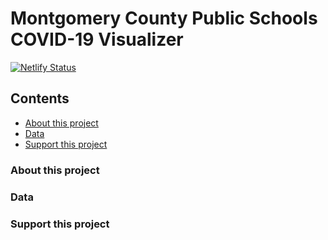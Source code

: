 # Montgomery County Public Schools COVID-19 Visualizer
[![Netlify Status](https://api.netlify.com/api/v1/badges/b4ce8447-27c7-4821-9ef7-0f050f96ddca/deploy-status)](https://app.netlify.com/sites/stupefied-kare-2bdf07/deploys)
## Contents
- [About this project](https://github.com/jamxu88/mocovid/blob/main/README.md#about-this-project)
- [Data](https://github.com/jamxu88/mocovid/blob/main/README.md#data)
- [Support this project](https://github.com/jamxu88/mocovid/blob/main/README.md#support-this-project)

### About this project

### Data

### Support this project
